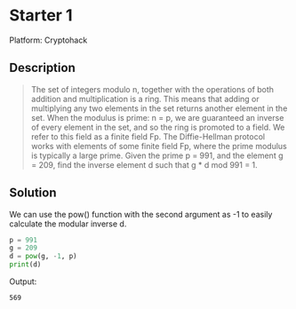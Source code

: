 # Starter 1

Platform: Cryptohack

## Description

> The set of integers modulo n, together with the operations of both addition and multiplication is a ring. This means that adding or multiplying any two elements in the set returns another element in the set. When the modulus is prime: n = p, we are guaranteed an inverse of every element in the set, and so the ring is promoted to a field. We refer to this field as a finite field Fp. The Diffie-Hellman protocol works with elements of some finite field Fp, where the prime modulus is typically a large prime. Given the prime p = 991, and the element g = 209, find the inverse element d such that g * d mod 991 = 1.

## Solution

We can use the pow() function with the second argument as -1 to easily calculate the modular inverse d.

```python
p = 991
g = 209
d = pow(g, -1, p)
print(d)

```

Output:

```console
569
```

